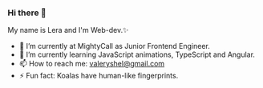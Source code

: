 ### Hi there 👋

My name is Lera and I'm Web-dev.✨

- 🔭 I’m currently at MightyCall as Junior Frontend Engineer.
- 🌱 I’m currently learning JavaScript animations, TypeScript and Angular.
- 📫 How to reach me: valeryshel@gmail.com
- ⚡ Fun fact: Koalas have human-like fingerprints.

